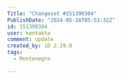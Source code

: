 ```yaml
---
Title: "Changeset #151390304"
PublishDate: "2024-05-16T05:53:32Z"
id: 151390304
user: kentakta
comment: update
created_by: iD 2.29.0
tags:
  - Montenegro

---
```

